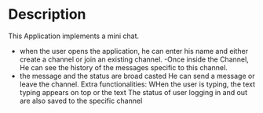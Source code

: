 Description
===================

This Application implements a mini chat. 
- when the user opens the application, he can enter his name and either create a channel or join an existing channel.
-Once inside the Channel, He can see the history of the messages specific to this channel.
- the message and the status are broad casted
He can send a message or leave the channel.
Extra functionalities:
WHen the user is typing, the text typing appears on top or the text
The status of user logging in and out are also saved to the specific channel
 
